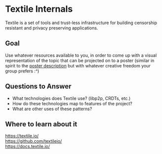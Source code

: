 # Textile Internals
Textile is a set of tools and trust-less infrastructure for building censorship resistant and privacy preserving applications.


## Goal

Use whatever resources available to you, in order to come up with a visual representation of the topic that can be projected on to a poster (similar in spirit to the [poster description](README.md#description) but with whatever creative freedom your group prefers :^)

## Questions to Answer

<Series of questions which the group should try to answer>

- What technologies does Textile use? (libp2p, CRDTs, etc.)
- How do these technologies map to features of the project?
- What are other uses of these patterns?

## Where to learn about it

<https://textile.io/>  
<https://github.com/textileio/>  
<https://docs.textile.io/>
